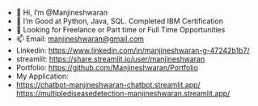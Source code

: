 - 👋 Hi, I’m @Manjineshwaran
- 👀 I’m Good at Python, Java, SQL. Completed IBM Certification 
- 🌱 Looking for Freelance or Part time or Full Time Opportunities
- 📫 Email: manjineshwaran@gmail.com
- Linkedin: https://www.linkedin.com/in/manjineshwaran-g-47242b1b7/
- streamlit: https://share.streamlit.io/user/manjineshwaran
- Portfolio: https://github.com/Manjineshwaran/Portfolio
- My Application:
- https://chatbot-manjineshwaran-chatbot.streamlit.app/    https://multiplediseasedetection-manjineshwaran.streamlit.app/    

<!---
Manjineshwaran/Manjineshwaran is a ✨ special ✨ repository because its `README.md` (this file) appears on your GitHub profile.
You can click the Preview link to take a look at your changes.
--->
